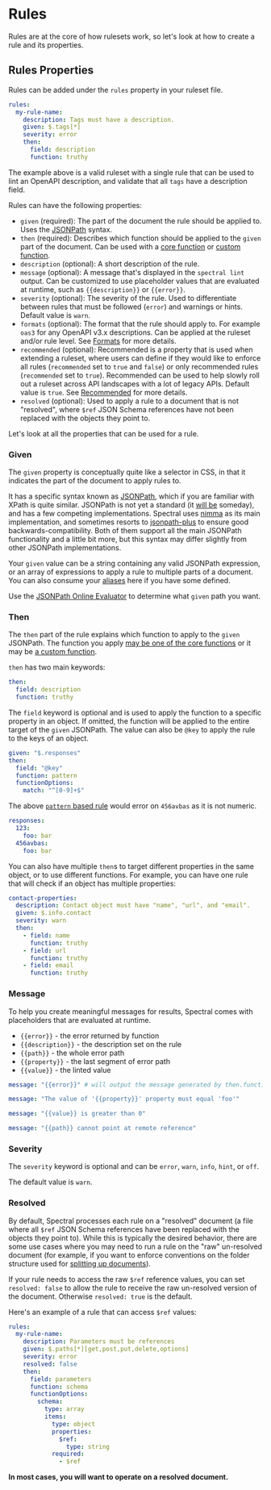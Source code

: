 # Rules

Rules are at the core of how rulesets work, so let's look at how to create a rule and its properties.

## Rules Properties

Rules can be added under the `rules` property in your ruleset file.

```yaml
rules:
  my-rule-name:
    description: Tags must have a description.
    given: $.tags[*]
    severity: error
    then:
      field: description
      function: truthy
```

The example above is a valid ruleset with a single rule that can be used to lint an OpenAPI description, and validate that all `tags` have a description field.

Rules can have the following properties:

- `given` (required): The part of the document the rule should be applied to. Uses the [JSONPath](https://goessner.net/articles/JsonPath/index.html) syntax.
- `then` (required): Describes which function should be applied to the `given` part of the document. Can be used with a [core function](../reference/functions.md) or [custom function](./5-custom-functions.md).
- `description` (optional): A short description of the rule.
- `message` (optional): A message that's displayed in the `spectral lint` output. Can be customized to use placeholder values that are evaluated at runtime, such as `{{description}}` or `{{error}}`.
- `severity` (optional): The severity of the rule. Used to differentiate between rules that must be followed (`error`) and warnings or hints. Default value is `warn`.
- `formats` (optional): The format that the rule should apply to. For example `oas3` for any OpenAPI v3.x descriptions. Can be applied at the ruleset and/or rule level. See [Formats](./4-custom-rulesets.md#formats) for more details.
- `recommended` (optional): Recommended is a property that is used when extending a ruleset, where users can define if they would like to enforce all rules (`recommended` set to `true` and `false`) or only recommended rules (`recommended` set to `true`). Recommended can be used to help slowly roll out a ruleset across API landscapes with a lot of legacy APIs. Default value is `true`. See [Recommended](./4e-recommended.md) for more details.
- `resolved` (optional): Used to apply a rule to a document that is not "resolved", where `$ref` JSON Schema references have not been replaced with the objects they point to.

Let's look at all the properties that can be used for a rule.

### Given

The `given` property is conceptually quite like a selector in CSS, in that it indicates the part of the document to apply rules to.

It has a specific syntax known as [JSONPath](https://goessner.net/articles/JsonPath/index.html), which if you are familiar with XPath is quite similar. JSONPath is not yet a standard (it [will be](https://tools.ietf.org/html/draft-normington-jsonpath-00) someday), and has a few competing implementations. Spectral uses [nimma](https://www.npmjs.com/package/nimma) as its main implementation, and sometimes resorts to [jsonpath-plus](https://www.npmjs.com/package/jsonpath-plus) to ensure good backwards-compatibility.
Both of them support all the main JSONPath functionality and a little bit more, but this syntax may differ slightly from other JSONPath implementations.

Your `given` value can be a string containing any valid JSONPath expression, or an array of expressions to apply a rule to multiple parts of a document.
You can also consume your [aliases](4c-aliases.md) here if you have some defined.

Use the [JSONPath Online Evaluator](http://jsonpath.com/) to determine what `given` path you want.

### Then

The `then` part of the rule explains which function to apply to the `given` JSONPath. The function you apply [may be one of the core functions](../reference/functions.md) or it may be [a custom function](./5-custom-functions.md).

`then` has two main keywords:

```yaml
then:
  field: description
  function: truthy
```

The `field` keyword is optional and is used to apply the function to a specific property in an object. If omitted, the function will be applied to the entire target of the `given` JSONPath. The value can also be `@key` to apply the rule to the keys of an object.

```yaml
given: "$.responses"
then:
  field: "@key"
  function: pattern
  functionOptions:
    match: "^[0-9]+$"
```

The above [`pattern` based rule](../reference/functions.md#pattern) would error on `456avbas` as it is not numeric.

```yaml
responses:
  123:
    foo: bar
  456avbas:
    foo: bar
```

You can also have multiple `then`s to target different properties in the same object, or to use different functions. For example, you can have one rule that will check if an object has multiple properties:

```yaml
contact-properties:
  description: Contact object must have "name", "url", and "email".
  given: $.info.contact
  severity: warn
  then:
    - field: name
      function: truthy
    - field: url
      function: truthy
    - field: email
      function: truthy
```

### Message

To help you create meaningful messages for results, Spectral comes with placeholders that are evaluated at runtime.

- `{{error}}` - the error returned by function
- `{{description}}` - the description set on the rule
- `{{path}}` - the whole error path
- `{{property}}` - the last segment of error path
- `{{value}}` - the linted value

```yaml
message: "{{error}}" # will output the message generated by then.function
```

```yaml
message: "The value of '{{property}}' property must equal 'foo'"
```

```yaml
message: "{{value}} is greater than 0"
```

```yaml
message: "{{path}} cannot point at remote reference"
```

### Severity

The `severity` keyword is optional and can be `error`, `warn`, `info`, `hint`, or `off`.

The default value is `warn`.

### Resolved

By default, Spectral processes each rule on a "resolved" document (a file where all `$ref` JSON Schema references have been replaced with the objects they point to). While this is typically the desired behavior, there are some use cases where you may need to run a rule on the "raw" un-resolved document (for example, if you want to enforce conventions on the folder structure used for [splitting up documents](https://blog.stoplight.io/keeping-openapi-dry-and-portable?utm_medium=spectral&utm_source=github&utm_campaign=docs)).

If your rule needs to access the raw `$ref` reference values, you can set `resolved: false` to allow the rule to receive the raw un-resolved version of the document. Otherwise `resolved: true` is the default.

Here's an example of a rule that can access `$ref` values:

```yaml
rules:
  my-rule-name:
    description: Parameters must be references
    given: $.paths[*][get,post,put,delete,options]
    severity: error
    resolved: false
    then:
      field: parameters
      function: schema
      functionOptions:
        schema:
          type: array
          items:
            type: object
            properties:
              $ref:
                type: string
            required:
              - $ref
```

**In most cases, you will want to operate on a resolved document.**
